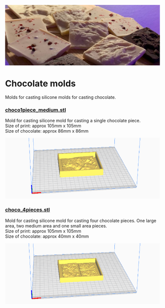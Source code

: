 ![](../images/chocolates_b.jpg)

# Chocolate molds
Molds for casting silicone molds for casting chocolate.

### [choco1piece_medium.stl](choco1piece_medium.stl)

Mold for casting silicone mold for casting a single chocolate piece.  
Size of print: approx 105mm x 105mm    
Size of chocolate: approx 86mm x 86mm

[![](../images/choco1piece_medium_stl.png)](choco1piece_medium.stl)

### [choco_4pieces.stl](choco_4pieces.stl)

Mold for casting silicone mold for casting four chocolate pieces. One large area, two medium area and one small area pieces.  
Size of print: approx 105mm x 105mm     
Size of chocolate: approx 40mm x 40mm

[![](../images/choco_4pieces_stl.png)](choco_4pieces.stl)
